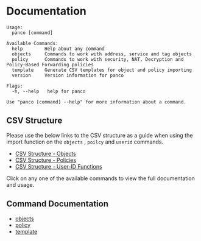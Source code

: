# Documentation

```
Usage:
  panco [command]

Available Commands:
  help        Help about any command
  objects     Commands to work with address, service and tag objects
  policy      Commands to work with security, NAT, Decryption and Policy-Based Forwarding policies
  template    Generate CSV templates for object and policy importing
  version     Version information for panco

Flags:
  -h, --help   help for panco

Use "panco [command] --help" for more information about a command.
```

## CSV Structure

Please use the below links to the CSV structure as a guide when using the import function on the `objects`
, `poilcy` and `userid` commands.

* [CSV Structure - Objects](https://panco.dev/csv_objects.html)
* [CSV Structure - Policies](https://panco.dev/csv_policy.html)
* [CSV Structure - User-ID Functions](https://panco.dev/csv_userid.html)

Click on any one of the available commands to view the full documentation and usage.

## Command Documentation

* [objects](objects.html)
* [policy](policy.html)
* [template](template.html)
